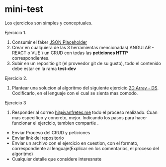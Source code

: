 # mini-test
Los ejercicios son simples y conceptuales. 

Ejercicio 1.

1. Consumir el faker [JSON Placeholder](https://jsonplaceholder.typicode.com/guide.html)
2. Crear en cualquiera de las 3 herramientas mencionadas( ANGULAR - REACT o VUE ) un CRUD con todas
las **peticiones HTTP** correspondientes.
3. Subir en un repositio git (el proveedor git de su gusto), todo el contenido debe estar en la rama **test-dev**


Ejercicio 2.
1. Plantear una solucion al algoritmo del siguiente ejercicio [2D Array - DS](https://www.hackerrank.com/challenges/2d-array/problem).
Codificarlo, en el lenguaje con el cual se sienta mas comodo.

Ejercicio 3
1. Responder al correo hi@ivanfretes.me todo el proceso realizado. Cuan mas especifico y concreto, mejor. 
Indicando los pasos para hacer funcionar el ejercicio, tambien compartie .
  - Enviar Proceso del CRUD y peticiones
  - Enviar link del repositorio
  - Enviar un archivo con el ejercicio en cuestion, con el formato, correspondiente al lenguaje(Explicar en los comentarios, el proceso del algoritmo)
  - Cualquier detalle que considere interesnate




